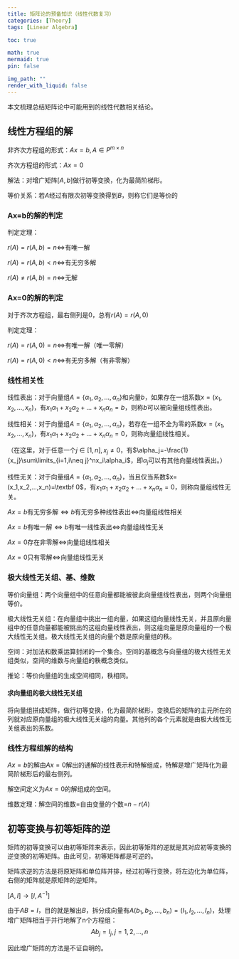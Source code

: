 ```yaml
---
title: 矩阵论的预备知识（线性代数复习）
categories: [Theory]
tags: [Linear Algebra]

toc: true

math: true
mermaid: true
pin: false

img_path: ""
render_with_liquid: false
---
```




本文梳理总结矩阵论中可能用到的线性代数相关结论。

## 线性方程组的解

非齐次方程组的形式：$Ax=b,A\in P^{m\times n}$

齐次方程组的形式：$Ax=0$

解法：对增广矩阵$[A,b]$做行初等变换，化为最简阶梯形。

等价关系：若$A$经过有限次初等变换得到$B$，则称它们是等价的

### Ax=b的解的判定

判定定理：

$r(A)=r(A,b)=n\Leftrightarrow$有唯一解

$r(A)=r(A,b)<n\Leftrightarrow$有无穷多解

$r(A)\neq r(A,b)=n\Leftrightarrow$无解

### Ax=0的解的判定

对于齐次方程组，最右侧列是0，总有$r(A)=r(A,0)$

判定定理：

$r(A)=r(A,0)=n\Leftrightarrow$有唯一解（唯一零解）

$r(A)=r(A,0)<n\Leftrightarrow$有无穷多解（有非零解）

### 线性相关性

线性表出：对于向量组$A=\{\alpha_1,\alpha_2,...,\alpha_n\}$和向量$b$，如果存在一组系数$x=(x_1,x_2,...,x_n)$，有$x_1\alpha_1+x_2\alpha_2+...+x_n\alpha_n=b$，则称$b$可以被向量组线性表出。

线性相关：对于向量组$A=\{\alpha_1,\alpha_2,...,\alpha_n\}$，若存在一组不全为零的系数$x=(x_1,x_2,...,x_n)$，有$x_1\alpha_1+x_2\alpha_2+...+x_n\alpha_n=0$，则称向量组线性相关。

（在这里，对于任意一个$j\in [1,n],x_j\neq0$，有$\alpha_j=-\frac{1}{x_j}\sum\limits_{i=1,i\neq j}^nx_i\alpha_i$，即$\alpha_j$可以有其他向量线性表出。）

线性无关：对于向量组$A=\{\alpha_1,\alpha_2,...,\alpha_n\}$，当且仅当系数$x=(x_1,x_2,...,x_n)=\textbf 0$，有$x_1\alpha_1+x_2\alpha_2+...+x_n\alpha_n=0$，则称向量组线性无关。


$Ax=b$有无穷多解$\Leftrightarrow b$有无穷多种线性表出$\Leftrightarrow$向量组线性相关

$Ax=b$有唯一解$\Leftrightarrow b$有唯一线性表出$\Leftrightarrow$向量组线性无关

$Ax=0$存在非零解$\Leftrightarrow$向量组线性相关

$Ax=0$只有零解$\Leftrightarrow$向量组线性无关

### 极大线性无关组、基、维数

等价向量组：两个向量组中的任意向量都能被彼此向量组线性表出，则两个向量组等价。

极大线性无关组：在向量组中挑出一组向量，如果这组向量线性无关，并且原向量组中的任意向量都能被挑出的这组向量线性表出，则这组向量是原向量组的一个极大线性无关组。极大线性无关组的向量个数是原向量组的秩。

空间：对加法和数乘运算封闭的一个集合。空间的基概念与向量组的极大线性无关组类似，空间的维数与向量组的秩概念类似。

推论：等价向量组的生成空间相同，秩相同。

#### 求向量组的极大线性无关组

将向量组拼成矩阵，做行初等变换，化为最简阶梯形，变换后的矩阵的主元所在的列就对应原向量组的极大线性无关组的向量。其他列的各个元素就是由极大线性无关组表出的系数。

### 线性方程组解的结构

$Ax=b$的解由$Ax=0$解出的通解的线性表示和特解组成，特解是增广矩阵化为最简阶梯形后的最右侧列。

解空间定义为$Ax=0$的解组成的空间。

维数定理：解空间的维数=自由变量的个数=$n-r(A)$

## 初等变换与初等矩阵的逆

矩阵的初等变换可以由初等矩阵来表示，因此初等矩阵的逆就是其对应初等变换的逆变换的初等矩阵。由此可见，初等矩阵都是可逆的。

矩阵求逆的方法是将原矩阵和单位阵并排，经过初等行变换，将左边化为单位阵，右侧的矩阵就是原矩阵的逆矩阵。

$[A,I]\rightarrow[I,A^{-1}]$

由于$AB=I$，目的就是解出$B$，拆分成向量有$A(b_1,b_2,...,b_n)=(I_1,I_2,...,I_n)$，处理增广矩阵相当于并行地解了n个方程组：
$$Ab_j=I_j,j=1,2,...,n$$

因此增广矩阵的方法是不证自明的。










